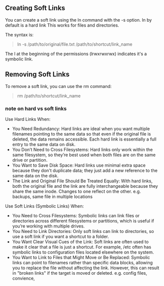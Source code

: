 ## Creating Soft Links
You can create a soft link using the ln command with the -s option. ln by default is a hard link
This works for files and directories.

The syntax is:
>ln -s /path/to/original/file.txt /path/to/shortcut/link_name

The l at the beginning of the permissions (lrwxrwxrwx) indicates it's a symbolic link.

## Removing Soft Links
To remove a soft link, you can use the rm command:
>rm /path/to/shortcut/link_name

### note on hard vs soft links
Use Hard Links When:
- You Need Redundancy: Hard links are ideal when you want multiple filenames pointing to the same data so that even if the original file is deleted, the data remains accessible. Each hard link is essentially a full entry to the same data on disk.
- You Don’t Need to Cross Filesystems: Hard links only work within the same filesystem, so they’re best used when both files are on the same drive or partition.
- You Want to Save Disk Space: Hard links use minimal extra space because they don't duplicate data; they just add a new reference to the same data on the disk.
- The Link and Original File Should Be Treated Equally: With hard links, both the original file and the link are fully interchangeable because they share the same inode. Changes to one reflect on the other.
e.g. backups, same file in multiple locations


Use Soft Links (Symbolic Links) When:
- You Need to Cross Filesystems: Symbolic links can link files or directories across different filesystems or partitions, which is useful if you’re working with multiple drives.
- You Need to Link Directories: Only soft links can link to directories, so use a soft link if you want a shortcut to a folder.
- You Want Clear Visual Cues of the Link: Soft links are often used to make it clear that a file is just a shortcut. For example, /etc often has symbolic links to configuration files located elsewhere on the system.
- You Want to Link to Files that Might Move or Be Replaced: Symbolic links can point to filenames rather than specific data blocks, allowing you to replace the file without affecting the link. However, this can result in "broken links" if the target is moved or deleted.
e.g. config files, convience,
